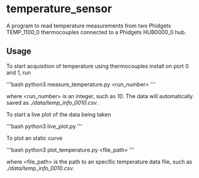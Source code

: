 # temperature_sensor
A program to read temperature measurements from two Phidgets TEMP_1100_0 thermocouples connected to a Phidgets HUB0000_0 hub. 

## Usage

To start acquisition of temperature using thermocouples install on port 0 and 1, run

'''bash
python3 measure_temperature.py <run_number>
'''

where <run_number> is an integer, such as *10*. The data will automatically saved as *./data/temp_info_0010.csv*.

To start a live plot of the data being taken

'''bash
python3 live_plot.py
'''

To plot an static curve

'''bash
python3 plot_temperature.py <file_path>
'''

where <file_path> is the path to an specific temperature data file, such as *./data/temp_info_0010.csv*.

